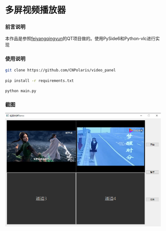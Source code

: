 <div><h1>多屏视频播放器</h1></div>

### 前言说明

本作品是参照[feiyangqingyun](https://github.com/feiyangqingyun)的QT项目做的。使用PySide6和Python-vlc进行实现



### 使用说明

```sh
git clone https://github.com/CNPolaris/video_panel

pip install -r requirements.txt

python main.py
```



### 截图

![](./imgs/1.png)

